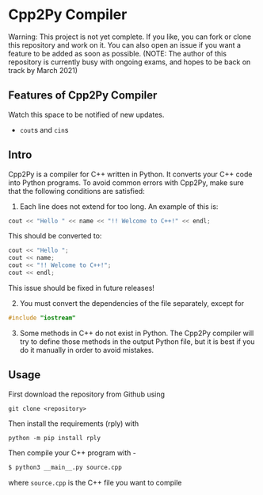 # Cpp2Py Compiler

Warning: This project is not yet complete. If you like, you can fork or clone this repository and work on it.
You can also open an issue if you want a feature to be added as soon as possible.
(NOTE: The author of this repository is currently busy with ongoing exams, and hopes to be back on track by March 2021)

## Features of Cpp2Py Compiler
Watch this space to be notified of new updates.

- `cout`s and `cin`s

## Intro
Cpp2Py is a compiler for C++ written in Python. It converts your C++ code into Python programs.
To avoid common errors with Cpp2Py, make sure that the following conditions are satisfied:
1. Each line does not extend for too long. An example of this is:
```cpp
cout << "Hello " << name << "!! Welcome to C++!" << endl;
```
This should be converted to:
```cpp
cout << "Hello ";
cout << name;
cout << "!! Welcome to C++!";
cout << endl;
```
This issue should be fixed in future releases!

2. You must convert the dependencies of the file separately, except for
```cpp
#include "iostream"
```
3. Some methods in C++ do not exist in Python. The Cpp2Py compiler will try to define those methods in the output Python file, but it is best if you do it manually in order to avoid mistakes.

## Usage

First download the repository from Github using

```git
git clone <repository>
```

Then install the requirements (rply) with

```
python -m pip install rply
```

Then compile your C++ program with -
```bash
$ python3 __main__.py source.cpp
```
where `source.cpp` is the C++ file you want to compile